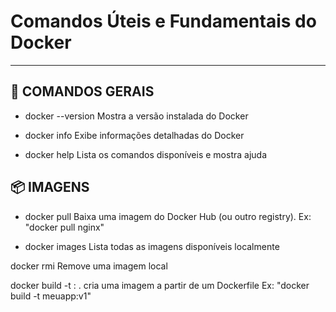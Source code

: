 # Comandos Úteis e Fundamentais do Docker

---

## 🚀 COMANDOS GERAIS

- docker --version
    Mostra a versão instalada do Docker

- docker info
    Exibe informações detalhadas do Docker

- docker help
    Lista os comandos disponíveis e mostra ajuda

## 📦 IMAGENS

- docker pull <imagem>
    Baixa uma imagem do Docker Hub (ou outro registry). Ex: "docker pull nginx"

- docker images
    Lista todas as imagens disponíveis localmente

docker rmi <imagem> 
    Remove uma imagem local

docker build -t <nome>:<tag> .
    cria uma imagem a partir de um Dockerfile Ex: "docker build -t meuapp:v1"
